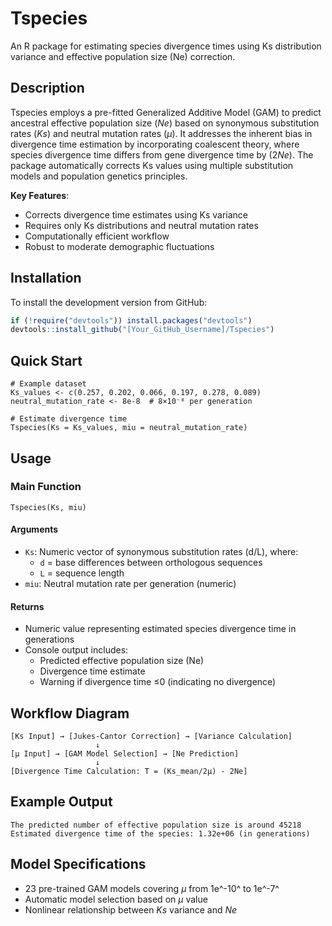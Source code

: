 # Tspecies

An R package for estimating species divergence times using Ks distribution variance and effective population size (Ne) correction.

## Description

Tspecies employs a pre-fitted Generalized Additive Model (GAM) to predict ancestral effective population size (*Ne*) based on synonymous substitution rates (*Ks*) and neutral mutation rates (*μ*). It addresses the inherent bias in divergence time estimation by incorporating coalescent theory, where species divergence time differs from gene divergence time by \(2*Ne*\). The package automatically corrects Ks values using multiple substitution models and population genetics principles.

**Key Features**:
- Corrects divergence time estimates using Ks variance
- Requires only Ks distributions and neutral mutation rates
- Computationally efficient workflow
- Robust to moderate demographic fluctuations

## Installation

To install the development version from GitHub:

```r
if (!require("devtools")) install.packages("devtools")
devtools::install_github("[Your_GitHub_Username]/Tspecies")
```

## Quick Start

```
# Example dataset
Ks_values <- c(0.257, 0.202, 0.066, 0.197, 0.278, 0.089)
neutral_mutation_rate <- 8e-8  # 8×10⁻⁸ per generation

# Estimate divergence time
Tspecies(Ks = Ks_values, miu = neutral_mutation_rate)
```

## Usage

### Main Function

```
Tspecies(Ks, miu)
```

#### Arguments

- `Ks`: Numeric vector of synonymous substitution rates (d/L), where:
  - `d` = base differences between orthologous sequences
  - `L` = sequence length
- `miu`: Neutral mutation rate per generation (numeric)

#### Returns

- Numeric value representing estimated species divergence time in generations
- Console output includes:
  - Predicted effective population size (Ne)
  - Divergence time estimate
  - Warning if divergence time ≤0 (indicating no divergence)

## Workflow Diagram

```
[Ks Input] → [Jukes-Cantor Correction] → [Variance Calculation]
                   ↓
[μ Input] → [GAM Model Selection] → [Ne Prediction]
                   ↓
[Divergence Time Calculation: T = (Ks_mean/2μ) - 2Ne]
```

## Example Output

```
The predicted number of effective population size is around 45218 
Estimated divergence time of the species: 1.32e+06 (in generations)
```

## Model Specifications

- 23 pre-trained GAM models covering *μ* from 1e^-10^ to 1e^-7^
- Automatic model selection based on *μ* value
- Nonlinear relationship between *Ks* variance and *Ne*
